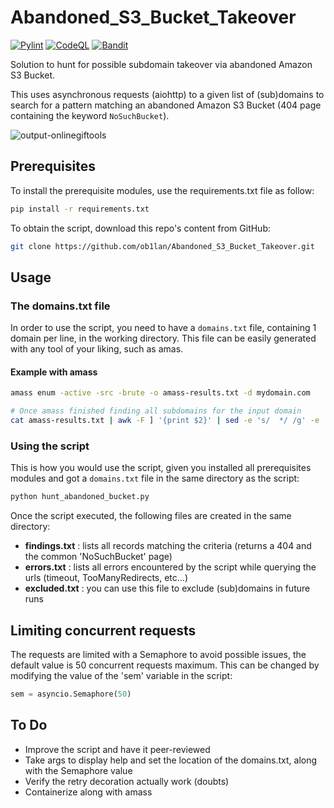 # Abandoned_S3_Bucket_Takeover
[![Pylint](https://github.com/ob1lan/Abandoned_S3_Bucket_Takeover/actions/workflows/pylint.yml/badge.svg)](https://github.com/ob1lan/Abandoned_S3_Bucket_Takeover/actions/workflows/pylint.yml)  [![CodeQL](https://github.com/ob1lan/Abandoned_S3_Bucket_Takeover/actions/workflows/codeql.yml/badge.svg)](https://github.com/ob1lan/Abandoned_S3_Bucket_Takeover/actions/workflows/codeql.yml)  [![Bandit](https://github.com/ob1lan/Abandoned_S3_Bucket_Takeover/actions/workflows/bandit.yml/badge.svg)](https://github.com/ob1lan/Abandoned_S3_Bucket_Takeover/actions/workflows/bandit.yml)


Solution to hunt for possible subdomain takeover via abandoned Amazon S3 Bucket.

This uses asynchronous requests (aiohttp) to a given list of (sub)domains to search for a pattern matching an abandoned Amazon S3 Bucket (404 page containing the keyword `NoSuchBucket`). 

![output-onlinegiftools](https://user-images.githubusercontent.com/13363451/233985879-ee726263-139e-4258-8d10-b3c22df05d80.gif)

## Prerequisites
To install the prerequisite modules, use the requirements.txt file as follow:
```sh
pip install -r requirements.txt
```
To obtain the script, download this repo's content from GitHub:
```sh
git clone https://github.com/ob1lan/Abandoned_S3_Bucket_Takeover.git
```
## Usage
### The domains.txt file
In order to use the script, you need to have a `domains.txt` file, containing 1 domain per line, in the working directory. 
This file can be easily generated with any tool of your liking, such as amas. 

#### Example with amass
```sh
amass enum -active -src -brute -o amass-results.txt -d mydomain.com

# Once amass finished finding all subdomains for the input domain
cat amass-results.txt | awk -F ] '{print $2}' | sed -e 's/  */ /g' -e 's/^ *\(.*\) *$/\1/' > domains.txt
```
### Using the script
This is how you would use the script, given you installed all prerequisites modules and got a `domains.txt` file in the same directory as the script:
```sh
python hunt_abandoned_bucket.py
```
Once the script executed, the following files are created in the same directory:
- __findings.txt__ : lists all records matching the criteria (returns a 404 and the common 'NoSuchBucket' page)
- __errors.txt__ : lists all errors encountered by the script while querying the urls (timeout, TooManyRedirects, etc...)
- __excluded.txt__ : you can use this file to exclude (sub)domains in future runs
## Limiting concurrent requests
The requests are limited with a Semaphore to avoid possible issues, the default value is 50 concurrent requests maximum. This can be changed by modifying the value of the 'sem' variable in the script:
```python
sem = asyncio.Semaphore(50)
```
## To Do
- Improve the script and have it peer-reviewed
- Take args to display help and set the location of the domains.txt, along with the Semaphore value
- Verify the retry decoration actually work (doubts)
- Containerize along with amass
